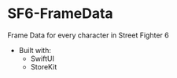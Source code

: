 # SF6-FrameData
Frame Data for every character in Street Fighter 6

* Built with:
  * SwiftUI
  * StoreKit
